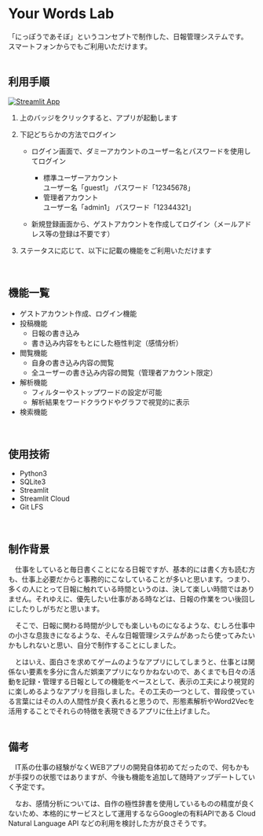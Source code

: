 # Your Words Lab
 「にっぽうであそぼ」というコンセプトで制作した、日報管理システムです。<br >
 スマートフォンからでもご利用いただけます。
<br >
<br >
## 利用手順
[![Streamlit App](https://static.streamlit.io/badges/streamlit_badge_black_white.svg)](https://tmym-a-your-words-lab-start-y3niw8.streamlitapp.com/) <br >

1. 上のバッジをクリックすると、アプリが起動します

2. 下記どちらかの方法でログイン
   - ログイン画面で、ダミーアカウントのユーザー名とパスワードを使用してログイン
      - 標準ユーザーアカウント<br >ユーザー名「guest1」 パスワード「12345678」
      - 管理者アカウント<br >ユーザー名「admin1」 パスワード「12344321」

   - 新規登録画面から、ゲストアカウントを作成してログイン（メールアドレス等の登録は不要です）
 
3. ステータスに応じて、以下に記載の機能をご利用いただけます
<br >

## 機能一覧
- ゲストアカウント作成、ログイン機能
- 投稿機能
  - 日報の書き込み
  - 書き込み内容をもとにした極性判定（感情分析）
- 閲覧機能
  - 自身の書き込み内容の閲覧
  - 全ユーザーの書き込み内容の閲覧（管理者アカウント限定）
- 解析機能
  - フィルターやストップワードの設定が可能
  - 解析結果をワードクラウドやグラフで視覚的に表示
- 検索機能
<br >

## 使用技術
- Python3
- SQLite3
- Streamlit
- Streamlit Cloud
- Git LFS
<br >

## 制作背景
　仕事をしていると毎日書くことになる日報ですが、基本的には書く方も読む方も、仕事上必要だからと事務的にこなしていることが多いと思います。つまり、多くの人にとって日報に触れている時間というのは、決して楽しい時間ではありません。それゆえに、優先したい仕事がある時などは、日報の作業をつい後回しにしたりしがちだと思います。<br >
 
　そこで、日報に関わる時間が少しでも楽しいものになるような、むしろ仕事中の小さな息抜きになるような、そんな日報管理システムがあったら使ってみたいかもしれないと思い、自分で制作することにしました。<br >

　とはいえ、面白さを求めてゲームのようなアプリにしてしまうと、仕事とは関係ない要素を多分に含んだ娯楽アプリになりかねないので、あくまでも日々の活動を記録・管理する日報としての機能をベースとして、表示の工夫により視覚的に楽しめるようなアプリを目指しました。その工夫の一つとして、普段使っている言葉にはその人の人間性が良く表れると思うので、形態素解析やWord2Vecを活用することでそれらの特徴を表現できるアプリに仕上げました。<br >
<br >

## 備考
　IT系の仕事の経験がなくWEBアプリの開発自体初めてだったので、何もかもが手探りの状態ではありますが、今後も機能を追加して随時アップデートしていく予定です。<br >

　なお、感情分析については、自作の極性辞書を使用しているものの精度が良くないため、本格的にサービスとして運用するならGoogleの有料APIである Cloud Natural Language API などの利用を検討した方が良さそうです。
